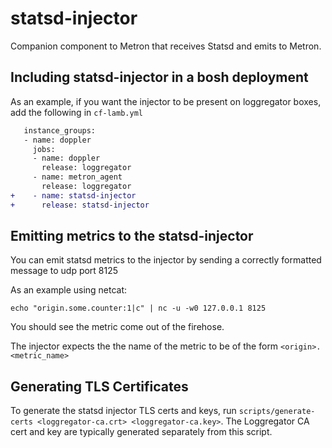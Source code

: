 # statsd-injector
Companion component to Metron that receives Statsd and emits to Metron.

## Including statsd-injector in a bosh deployment
As an example, if you want the injector to be present on loggregator boxes, add the following in `cf-lamb.yml`

```diff
   instance_groups:
   - name: doppler
     jobs:
     - name: doppler
       release: loggregator
     - name: metron_agent
       release: loggregator
+    - name: statsd-injector
+      release: statsd-injector
```

## Emitting metrics to the statsd-injector
You can emit statsd metrics to the injector by sending a correctly formatted message to udp port 8125

As an example using netcat:

```
echo "origin.some.counter:1|c" | nc -u -w0 127.0.0.1 8125
```

You should see the metric come out of the firehose.

The injector expects the the name of the metric to be of the form `<origin>.<metric_name>`

## Generating TLS Certificates

To generate the statsd injector TLS certs and keys, run
`scripts/generate-certs <loggregator-ca.crt> <loggregator-ca.key>`. The
Loggregator CA cert and key are typically generated separately from this
script.
